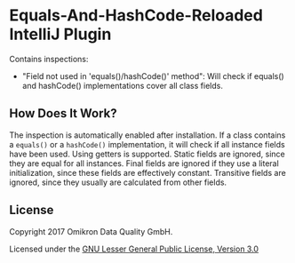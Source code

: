 # Equals-And-HashCode-Reloaded IntelliJ Plugin

Contains inspections:
- "Field not used in 'equals()/hashCode()' method": Will check if equals() and hashCode() implementations cover all class fields.

## How Does It Work?

The inspection is automatically enabled after installation. If a class contains a `equals()` or a `hashCode()` implementation, it will check if all instance fields have been used. Using getters is supported. Static fields are ignored, since they are equal for all instances. Final fields are ignored if they use a literal initialization, since these fields are effectively constant. Transitive fields are ignored, since they usually are calculated from other fields.  

## License

Copyright 2017 Omikron Data Quality GmbH.

Licensed under the [GNU Lesser General Public License, Version 3.0](http://www.gnu.org/licenses/lgpl.txt)
